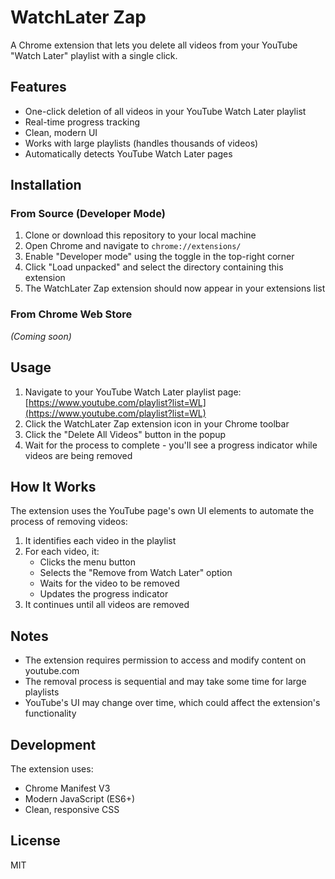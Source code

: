 # WatchLater Zap

A Chrome extension that lets you delete all videos from your YouTube "Watch Later" playlist with a single click.

## Features

- One-click deletion of all videos in your YouTube Watch Later playlist
- Real-time progress tracking
- Clean, modern UI
- Works with large playlists (handles thousands of videos)
- Automatically detects YouTube Watch Later pages

## Installation

### From Source (Developer Mode)

1. Clone or download this repository to your local machine
2. Open Chrome and navigate to `chrome://extensions/`
3. Enable "Developer mode" using the toggle in the top-right corner
4. Click "Load unpacked" and select the directory containing this extension
5. The WatchLater Zap extension should now appear in your extensions list

### From Chrome Web Store

*(Coming soon)*

## Usage

1. Navigate to your YouTube Watch Later playlist page: [https://www.youtube.com/playlist?list=WL](https://www.youtube.com/playlist?list=WL)
2. Click the WatchLater Zap extension icon in your Chrome toolbar
3. Click the "Delete All Videos" button in the popup
4. Wait for the process to complete - you'll see a progress indicator while videos are being removed

## How It Works

The extension uses the YouTube page's own UI elements to automate the process of removing videos:

1. It identifies each video in the playlist
2. For each video, it:
   - Clicks the menu button
   - Selects the "Remove from Watch Later" option
   - Waits for the video to be removed
   - Updates the progress indicator
3. It continues until all videos are removed

## Notes

- The extension requires permission to access and modify content on youtube.com
- The removal process is sequential and may take some time for large playlists
- YouTube's UI may change over time, which could affect the extension's functionality

## Development

The extension uses:
- Chrome Manifest V3
- Modern JavaScript (ES6+)
- Clean, responsive CSS

## License

MIT 